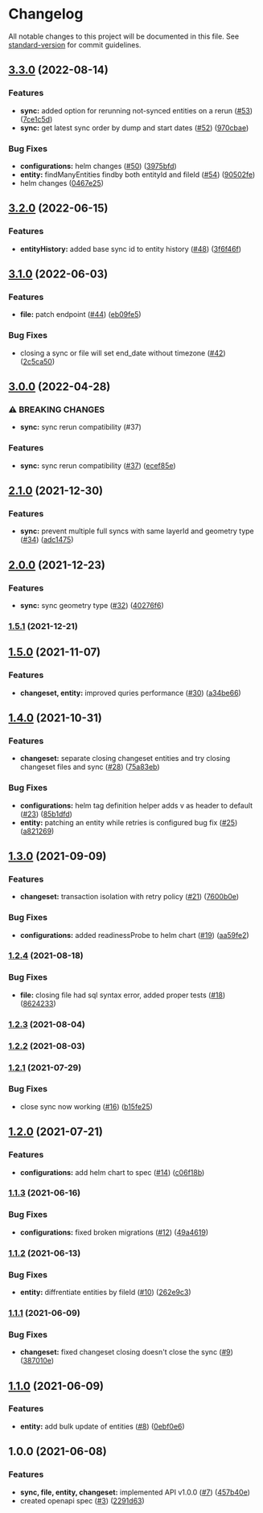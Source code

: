 # Changelog

All notable changes to this project will be documented in this file. See [standard-version](https://github.com/conventional-changelog/standard-version) for commit guidelines.

## [3.3.0](https://github.com/MapColonies/osm-sync-tracker/compare/v3.2.0...v3.3.0) (2022-08-14)


### Features

* **sync:** added option for rerunning not-synced entities on a rerun ([#53](https://github.com/MapColonies/osm-sync-tracker/issues/53)) ([7ce1c5d](https://github.com/MapColonies/osm-sync-tracker/commit/7ce1c5d834511602ffd6ccb6b4ba70ed45a90a31))
* **sync:** get latest sync order by dump and start dates ([#52](https://github.com/MapColonies/osm-sync-tracker/issues/52)) ([970cbae](https://github.com/MapColonies/osm-sync-tracker/commit/970cbaee3d2c332f5e645c7db8e1e7ab311b820c))


### Bug Fixes

* **configurations:** helm changes ([#50](https://github.com/MapColonies/osm-sync-tracker/issues/50)) ([3975bfd](https://github.com/MapColonies/osm-sync-tracker/commit/3975bfd419a4686d6b898233e34754752818c570))
* **entity:** findManyEntities findby both entityId and fileId ([#54](https://github.com/MapColonies/osm-sync-tracker/issues/54)) ([90502fe](https://github.com/MapColonies/osm-sync-tracker/commit/90502feaf3a4e26d09c2523560443d576a86877f))
* helm changes ([0467e25](https://github.com/MapColonies/osm-sync-tracker/commit/0467e25c2b750185d09f2e36372fefb1bf1b4532))

## [3.2.0](https://github.com/MapColonies/osm-sync-tracker/compare/v3.1.0...v3.2.0) (2022-06-15)


### Features

* **entityHistory:** added base sync id to entity history ([#48](https://github.com/MapColonies/osm-sync-tracker/issues/48)) ([3f6f46f](https://github.com/MapColonies/osm-sync-tracker/commit/3f6f46ffd3cd95c56b10ce6f16bd05b8a4e5ca6b))

## [3.1.0](https://github.com/MapColonies/osm-sync-tracker/compare/v3.0.0...v3.1.0) (2022-06-03)


### Features

* **file:** patch endpoint ([#44](https://github.com/MapColonies/osm-sync-tracker/issues/44)) ([eb09fe5](https://github.com/MapColonies/osm-sync-tracker/commit/eb09fe585bf803e446bd12896a84642fdeff83c6))


### Bug Fixes

* closing a sync or file will set end_date without timezone ([#42](https://github.com/MapColonies/osm-sync-tracker/issues/42)) ([2c5ca50](https://github.com/MapColonies/osm-sync-tracker/commit/2c5ca50eabfc298cb49bf9a079a679ddbbff90af))

## [3.0.0](https://github.com/MapColonies/osm-sync-tracker/compare/v2.1.0...v3.0.0) (2022-04-28)


### ⚠ BREAKING CHANGES

* **sync:** sync rerun compatibility (#37)

### Features

* **sync:** sync rerun compatibility ([#37](https://github.com/MapColonies/osm-sync-tracker/issues/37)) ([ecef85e](https://github.com/MapColonies/osm-sync-tracker/commit/ecef85e823cc540805e0abc8c4fc3b4595654cf0))

## [2.1.0](https://github.com/MapColonies/osm-sync-tracker/compare/v2.0.0...v2.1.0) (2021-12-30)


### Features

* **sync:** prevent multiple full syncs with same layerId and geometry type ([#34](https://github.com/MapColonies/osm-sync-tracker/issues/34)) ([adc1475](https://github.com/MapColonies/osm-sync-tracker/commit/adc1475a0cb55091965f7191d398682273f8528b))

## [2.0.0](https://github.com/MapColonies/osm-sync-tracker/compare/v1.5.1...v2.0.0) (2021-12-23)


### Features

* **sync:** sync geometry type ([#32](https://github.com/MapColonies/osm-sync-tracker/issues/32)) ([40276f6](https://github.com/MapColonies/osm-sync-tracker/commit/40276f6322604c24d0208aeeb97c1cfd81608bfc))

### [1.5.1](https://github.com/MapColonies/osm-sync-tracker/compare/v1.5.0...v1.5.1) (2021-12-21)

## [1.5.0](https://github.com/MapColonies/osm-sync-tracker/compare/v1.4.0...v1.5.0) (2021-11-07)


### Features

* **changeset, entity:** improved quries performance ([#30](https://github.com/MapColonies/osm-sync-tracker/issues/30)) ([a34be66](https://github.com/MapColonies/osm-sync-tracker/commit/a34be6658503ece0cf7234dd962633e057a73ab6))

## [1.4.0](https://github.com/MapColonies/osm-sync-tracker/compare/v1.3.0...v1.4.0) (2021-10-31)


### Features

* **changeset:** separate closing changeset entities and try closing changeset files and sync ([#28](https://github.com/MapColonies/osm-sync-tracker/issues/28)) ([75a83eb](https://github.com/MapColonies/osm-sync-tracker/commit/75a83eb583fbfb3b27e1307e814946a72275e291))


### Bug Fixes

* **configurations:** helm tag definition helper adds v as header to default ([#23](https://github.com/MapColonies/osm-sync-tracker/issues/23)) ([85b1dfd](https://github.com/MapColonies/osm-sync-tracker/commit/85b1dfd1214dd5a0460652916bce11ee11f3449f))
* **entity:** patching an entity while retries is configured bug fix ([#25](https://github.com/MapColonies/osm-sync-tracker/issues/25)) ([a821269](https://github.com/MapColonies/osm-sync-tracker/commit/a821269e4f39b9c5455a292b6484d84e5519da06))

## [1.3.0](https://github.com/MapColonies/osm-sync-tracker/compare/v1.2.4...v1.3.0) (2021-09-09)


### Features

* **changeset:** transaction isolation with retry policy ([#21](https://github.com/MapColonies/osm-sync-tracker/issues/21)) ([7600b0e](https://github.com/MapColonies/osm-sync-tracker/commit/7600b0ebd5d9a76b27fa6f48db2e801dda6b51ad))


### Bug Fixes

* **configurations:** added readinessProbe to helm chart ([#19](https://github.com/MapColonies/osm-sync-tracker/issues/19)) ([aa59fe2](https://github.com/MapColonies/osm-sync-tracker/commit/aa59fe23987041500799cceac0d75211b65033cc))

### [1.2.4](https://github.com/MapColonies/osm-sync-tracker/compare/v1.2.3...v1.2.4) (2021-08-18)


### Bug Fixes

* **file:** closing file had sql syntax error, added proper tests ([#18](https://github.com/MapColonies/osm-sync-tracker/issues/18)) ([8624233](https://github.com/MapColonies/osm-sync-tracker/commit/8624233005287f2be83c73088d709a432f92b7c2))

### [1.2.3](https://github.com/MapColonies/osm-sync-tracker/compare/v1.2.2...v1.2.3) (2021-08-04)

### [1.2.2](https://github.com/MapColonies/osm-sync-tracker/compare/v1.2.1...v1.2.2) (2021-08-03)

### [1.2.1](https://github.com/MapColonies/osm-sync-tracker/compare/v1.2.0...v1.2.1) (2021-07-29)


### Bug Fixes

* close sync now working ([#16](https://github.com/MapColonies/osm-sync-tracker/issues/16)) ([b15fe25](https://github.com/MapColonies/osm-sync-tracker/commit/b15fe25f41260a2ebb0b22497477af47af885a08))

## [1.2.0](https://github.com/MapColonies/osm-sync-tracker/compare/v1.1.3...v1.2.0) (2021-07-21)


### Features

* **configurations:** add helm chart to spec ([#14](https://github.com/MapColonies/osm-sync-tracker/issues/14)) ([c06f18b](https://github.com/MapColonies/osm-sync-tracker/commit/c06f18b92bcde2f78a6f81d5324ce8d225fcabb6))

### [1.1.3](https://github.com/MapColonies/osm-sync-tracker/compare/v1.1.2...v1.1.3) (2021-06-16)


### Bug Fixes

* **configurations:** fixed broken migrations ([#12](https://github.com/MapColonies/osm-sync-tracker/issues/12)) ([49a4619](https://github.com/MapColonies/osm-sync-tracker/commit/49a4619839b242bfda22b0cd71e4bc161aacbaee))

### [1.1.2](https://github.com/MapColonies/osm-sync-tracker/compare/v1.1.1...v1.1.2) (2021-06-13)


### Bug Fixes

* **entity:** diffrentiate entities by fileId ([#10](https://github.com/MapColonies/osm-sync-tracker/issues/10)) ([262e9c3](https://github.com/MapColonies/osm-sync-tracker/commit/262e9c3fe0ac8d01e0397c8c07148c8a403739c3))

### [1.1.1](https://github.com/MapColonies/osm-sync-tracker/compare/v1.1.0...v1.1.1) (2021-06-09)


### Bug Fixes

* **changeset:** fixed changeset closing doesn't close the sync ([#9](https://github.com/MapColonies/osm-sync-tracker/issues/9)) ([387010e](https://github.com/MapColonies/osm-sync-tracker/commit/387010ea4a8d6271209291a5982aa3dddede0319))

## [1.1.0](https://github.com/MapColonies/osm-sync-tracker/compare/v1.0.0...v1.1.0) (2021-06-09)


### Features

* **entity:** add bulk update of entities ([#8](https://github.com/MapColonies/osm-sync-tracker/issues/8)) ([0ebf0e6](https://github.com/MapColonies/osm-sync-tracker/commit/0ebf0e6a3031fb4141a5264ffca002879019e5a0))

## 1.0.0 (2021-06-08)


### Features

* **sync, file, entity, changeset:** implemented API v1.0.0  ([#7](https://github.com/MapColonies/osm-sync-tracker/issues/7)) ([457b40e](https://github.com/MapColonies/osm-sync-tracker/commit/457b40ee0fe3a7461935e53897e2c388c2fdfc56))
* created openapi spec ([#3](https://github.com/MapColonies/osm-sync-tracker/issues/3)) ([2291d63](https://github.com/MapColonies/osm-sync-tracker/commit/2291d634e622353499fbc099e138ed9d9aa614a6))

